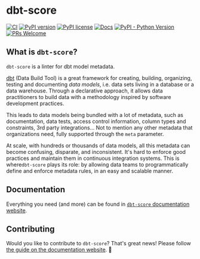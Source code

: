 # dbt-score

[![CI](https://github.com/PicnicSupermarket/dbt-score/actions/workflows/ci.yml/badge.svg)](https://github.com/PicnicSupermarket/dbt-score/actions)
[![PyPI version](https://img.shields.io/pypi/v/dbt-score.svg)](https://pypi.python.org/pypi/dbt-score/)
[![PyPI license](https://img.shields.io/pypi/l/dbt-score.svg)](https://pypi.python.org/pypi/dbt-score/)
[![Docs](https://img.shields.io/badge/Docs-mkdocs-blue)](https://dbt-score.picnic.tech/)
[![PyPI - Python Version](https://img.shields.io/pypi/pyversions/dbt-score.svg)](https://pypi.org/project/dbt-score)
[![PRs Welcome](https://img.shields.io/badge/PRs-welcome-brightgreen.svg)](https://makeapullrequest.com)

## What is `dbt-score`?

`dbt-score` is a linter for dbt model metadata.

[dbt][dbt] (Data Build Tool) is a great framework for creating, building,
organizing, testing and documenting _data models_, i.e. data sets living in a
database or a data warehouse. Through a declarative approach, it allows data
practitioners to build data with a methodology inspired by software development
practices.

This leads to data models being bundled with a lot of metadata, such as
documentation, data tests, access control information, column types and
constraints, 3rd party integrations... Not to mention any other metadata that
organizations need, fully supported through the `meta` parameter.

At scale, with hundreds or thousands of data models, all this metadata can
become confusing, disparate, and inconsistent. It's hard to enforce good
practices and maintain them in continuous integration systems. This is
where`dbt-score` plays its role: by allowing data teams to programmatically
define and enforce metadata rules, in an easy and scalable manner.

## Documentation

Everything you need (and more) can be found in [`dbt-score` documentation
website][dbt-score].

## Contributing

Would you like to contribute to `dbt-score`? That's great news! Please follow
[the guide on the documentation website][contributors-guide]. 🚀

[dbt]: https://github.com/dbt-labs/dbt-core
[dbt-score]: https://dbt-score.picnic.tech/
[contributors-guide]: https://dbt-score.picnic.tech/contributors_guide
